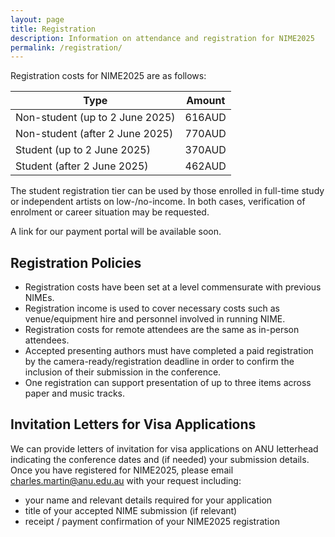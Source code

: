 ```yaml
---
layout: page  
title: Registration
description: Information on attendance and registration for NIME2025
permalink: /registration/
---
```


Registration costs for NIME2025 are as follows:

| **Type**                        | **Amount** |
|---------------------------------|------------|
| Non-student (up to 2 June 2025) | 616AUD     |
| Non-student (after 2 June 2025) | 770AUD     |
| Student (up to 2 June 2025)     | 370AUD     |
| Student (after 2 June 2025)     | 462AUD     |

The student registration tier can be used by those enrolled in full-time study or independent artists on low-/no-income. In both cases, verification of enrolment or career situation may be requested.

A link for our payment portal will be available soon.

## Registration Policies

- Registration costs have been set at a level commensurate with previous NIMEs.
- Registration income is used to cover necessary costs such as venue/equipment hire and personnel involved in running NIME.
- Registration costs for remote attendees are the same as in-person attendees.
- Accepted presenting authors must have completed a paid registration by the camera-ready/registration deadline in order to confirm the inclusion of their submission in the conference.
- One registration can support presentation of up to three items across paper and music tracks.

## Invitation Letters for Visa Applications

We can provide letters of invitation for visa applications on ANU letterhead indicating the conference dates and (if needed) your submission details. Once you have registered for NIME2025, please email <charles.martin@anu.edu.au> with your request including:

- your name and relevant details required for your application
- title of your accepted NIME submission (if relevant)
- receipt / payment confirmation of your NIME2025 registration
